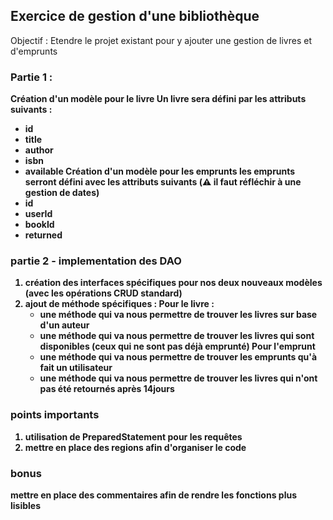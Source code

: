 ## Exercice de gestion d'une bibliothèque
Objectif : Etendre le projet existant pour y ajouter une gestion de livres et d'emprunts
### Partie 1 : 
<strong>Création d'un modèle pour le livre<strong>
Un livre sera défini par les attributs suivants : 
- id
- title
- author
- isbn
- available
<strong> Création d'un modèle pour les emprunts
les emprunts serront défini avec les attributs suivants (⚠️ il faut réfléchir à une gestion de dates)
- id
- userId
- bookId
- returned
### partie 2 - implementation des DAO
1. création des interfaces spécifiques pour nos deux nouveaux modèles (avec les opérations CRUD standard)
2. ajout de méthode spécifiques :
Pour le livre : 
   - une méthode qui va nous permettre de trouver les livres sur base d'un auteur
   - une méthode qui va nous permettre de trouver les livres qui sont disponibles (ceux qui ne sont pas déjà emprunté)
Pour l'emprunt
   - une méthode qui va nous permettre de trouver les emprunts qu'à fait un utilisateur
   - une méthode qui va nous permettre de trouver les livres qui n'ont pas été retournés après 14jours
### points importants
1. utilisation de PreparedStatement pour les requêtes
2. mettre en place des regions afin d'organiser le code
### bonus
mettre en place des commentaires afin de rendre les fonctions plus lisibles